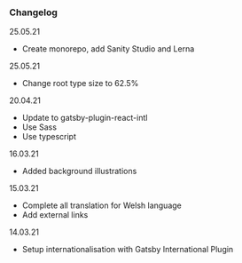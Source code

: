 ### Changelog

25.05.21

- Create monorepo, add Sanity Studio and Lerna

25.05.21

- Change root type size to 62.5%

20.04.21

- Update to gatsby-plugin-react-intl
- Use Sass
- Use typescript

16.03.21

- Added background illustrations

15.03.21

- Complete all translation for Welsh language
- Add external links

14.03.21

- Setup internationalisation with Gatsby International Plugin
